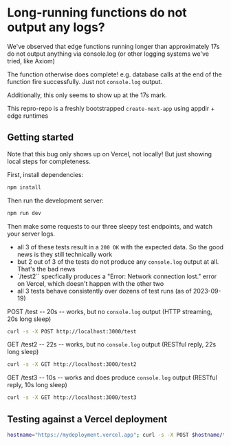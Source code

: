 # Long-running functions do not output any logs?

We've observed that edge functions running longer than approximately 17s do not output anything via console.log (or other logging systems we've tried, like Axiom)

The function otherwise does complete! e.g. database calls at the end of the function fire successfully. Just not `console.log` output.

Additionally, this only seems to show up at the 17s mark.

This repro-repo is a freshly bootstrapped `create-next-app` using appdir + edge runtimes

## Getting started

Note that this bug only shows up on Vercel, not locally! But just showing local steps for completeness.

First, install dependencies:

```sh
npm install
```

Then run the development server:

```bash
npm run dev
```

Then make some requests to our three sleepy test endpoints, and watch your server logs.

- all 3 of these tests result in a `200 OK` with the expected data. So the good news is they still technically work
- but 2 out of 3 of the tests do not produce any `console.log` output at all. That's the bad news
- `/test2`` specfically produces a "Error: Network connection lost." error on Vercel, which doesn't happen with the other two
- all 3 tests behave consistently over dozens of test runs (as of 2023-09-19)

POST /test -- 20s -- works, but no `console.log` output (HTTP streaming, 20s long sleep)

```sh
curl -s -X POST http://localhost:3000/test
```

GET /test2 -- 22s -- works, but no `console.log` output (RESTful reply, 22s long sleep)

```sh
curl -s -X GET http://localhost:3000/test2
```

GET /test3 -- 10s -- works and does produce `console.log` output (RESTful reply, 10s long sleep)

```sh
curl -s -X GET http://localhost:3000/test3
```

## Testing against a Vercel deployment

```sh
hostname="https://mydeployment.vercel.app"; curl -s -X POST $hostname/test; echo; curl -s -X GET $hostname/test2; curl -s -X GET $hostname/test3
```
